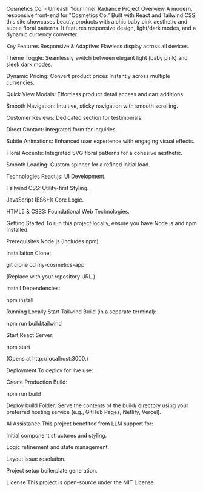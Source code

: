 Cosmetics Co. - Unleash Your Inner Radiance
Project Overview
A modern, responsive front-end for "Cosmetics Co." Built with React and Tailwind CSS, this site showcases beauty products with a chic baby pink aesthetic and subtle floral patterns. It features responsive design, light/dark modes, and a dynamic currency converter.

Key Features
Responsive & Adaptive: Flawless display across all devices.

Theme Toggle: Seamlessly switch between elegant light (baby pink) and sleek dark modes.

Dynamic Pricing: Convert product prices instantly across multiple currencies.

Quick View Modals: Effortless product detail access and cart additions.

Smooth Navigation: Intuitive, sticky navigation with smooth scrolling.

Customer Reviews: Dedicated section for testimonials.

Direct Contact: Integrated form for inquiries.

Subtle Animations: Enhanced user experience with engaging visual effects.

Floral Accents: Integrated SVG floral patterns for a cohesive aesthetic.

Smooth Loading: Custom spinner for a refined initial load.

Technologies
React.js: UI Development.

Tailwind CSS: Utility-first Styling.

JavaScript (ES6+): Core Logic.

HTML5 & CSS3: Foundational Web Technologies.

Getting Started
To run this project locally, ensure you have Node.js and npm installed.

Prerequisites
Node.js (includes npm)

Installation
Clone:

git clone <your-repository-url>
cd my-cosmetics-app

(Replace <your-repository-url> with your repository URL.)

Install Dependencies:

npm install

Running Locally
Start Tailwind Build (in a separate terminal):

npm run build:tailwind

Start React Server:

npm start

(Opens at http://localhost:3000.)

Deployment
To deploy for live use:

Create Production Build:

npm run build

Deploy build Folder:
Serve the contents of the build/ directory using your preferred hosting service (e.g., GitHub Pages, Netlify, Vercel).

AI Assistance
This project benefited from LLM support for:

Initial component structures and styling.

Logic refinement and state management.

Layout issue resolution.

Project setup boilerplate generation.

License
This project is open-source under the MIT License.
